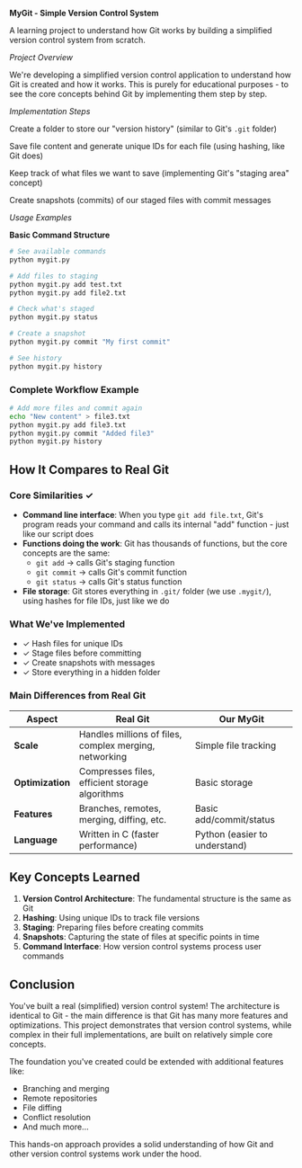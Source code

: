 **MyGit - Simple Version Control System**

A learning project to understand how Git works by building a simplified version control system from scratch.

*Project Overview*

We're developing a simplified version control application to understand how Git is created and how it works. This is purely for educational purposes - to see the core concepts behind Git by implementing them step by step.

*Implementation Steps*

<!-- Step 1: Basic Foundation -->
Create a folder to store our "version history" (similar to Git's `.git` folder)

<!-- Step 2: File Storage System -->
Save file content and generate unique IDs for each file (using hashing, like Git does)

<!-- Step 3: Staging Area -->
Keep track of what files we want to save (implementing Git's "staging area" concept)

<!-- Step 4: Commit System -->
Create snapshots (commits) of our staged files with commit messages

*Usage Examples*

**Basic Command Structure**

```bash
# See available commands
python mygit.py

# Add files to staging
python mygit.py add test.txt
python mygit.py add file2.txt

# Check what's staged
python mygit.py status

# Create a snapshot
python mygit.py commit "My first commit"

# See history
python mygit.py history
```

### Complete Workflow Example
```bash
# Add more files and commit again
echo "New content" > file3.txt
python mygit.py add file3.txt
python mygit.py commit "Added file3"
python mygit.py history
```

## How It Compares to Real Git

### Core Similarities ✓
- **Command line interface**: When you type `git add file.txt`, Git's program reads your command and calls its internal "add" function - just like our script does
- **Functions doing the work**: Git has thousands of functions, but the core concepts are the same:
  - `git add` → calls Git's staging function
  - `git commit` → calls Git's commit function  
  - `git status` → calls Git's status function
- **File storage**: Git stores everything in `.git/` folder (we use `.mygit/`), using hashes for file IDs, just like we do

### What We've Implemented
- ✓ Hash files for unique IDs
- ✓ Stage files before committing
- ✓ Create snapshots with messages
- ✓ Store everything in a hidden folder

### Main Differences from Real Git

| Aspect | Real Git | Our MyGit |
|--------|----------|-----------|
| **Scale** | Handles millions of files, complex merging, networking | Simple file tracking |
| **Optimization** | Compresses files, efficient storage algorithms | Basic storage |
| **Features** | Branches, remotes, merging, diffing, etc. | Basic add/commit/status |
| **Language** | Written in C (faster performance) | Python (easier to understand) |

## Key Concepts Learned

1. **Version Control Architecture**: The fundamental structure is the same as Git
2. **Hashing**: Using unique IDs to track file versions
3. **Staging**: Preparing files before creating commits
4. **Snapshots**: Capturing the state of files at specific points in time
5. **Command Interface**: How version control systems process user commands

## Conclusion

You've built a real (simplified) version control system! The architecture is identical to Git - the main difference is that Git has many more features and optimizations. This project demonstrates that version control systems, while complex in their full implementations, are built on relatively simple core concepts.

The foundation you've created could be extended with additional features like:
- Branching and merging
- Remote repositories
- File diffing
- Conflict resolution
- And much more...

This hands-on approach provides a solid understanding of how Git and other version control systems work under the hood.